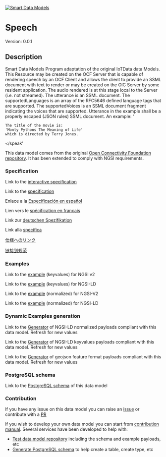 [![Smart Data Models](https://smartdatamodels.org/wp-content/uploads/2022/01/SmartDataModels_logo.png "Logo")](https://smartdatamodels.org)
# Speech
Version: 0.0.1

## Description 

Smart Data Models Program adaptation of the original IoTData data Models. This Resource may be created on the OCF Server that is capable of rendering speech by an OCF Client and allows the client to provide an SSML document with text to render  or may be created on the OIC Server by some resident application. The audio rendered is at this stage local to the Server (i.e. not streamed). The utterance is an SSML document. The supportedLanguages is an array of the RFC5646 defined language tags that are supported. The supportedVoices is an SSML document fragment indicating the voices that are supported. Utterance in the example shall be a properly escaped (JSON rules) SSML document. An example:   '<?xml version='1.0' encoding='ISO-8859-1'?>    <speak version='1.1' xmlns='http://www.w3.org/2001/10/synthesis'    	xmlns:xsi='http://www.w3.org/2001/XMLSchema-instance'    	xsi:schemaLocation='http://www.w3.org/2001/10/synthesis    	http://www.w3.org/TR/speech-synthesis11/synthesis.xsd'    	xml:lang='en-US'>        	The title of the movie is:    	'Monty Pythons The Meaning of Life'    	which is directed by Terry Jones.    </speak' 

This data model comes from the original [Open Connectivity Foundation repository](https://github.com/openconnectivityfoundation/IoTDataModels). It has been extended to comply with NGSI requirements.
### Specification

Link to the [interactive specification](https://swagger.lab.fiware.org/?url=https://smart-data-models.github.io/dataModel.OCF/Speech/swagger.yaml)

Link to the [specification](https://github.com/smart-data-models/dataModel.OCF/blob/master/Speech/doc/spec.md)

Enlace a la [Especificación en español](https://github.com/smart-data-models/dataModel.OCF/blob/master/Speech/doc/spec_ES.md)

Lien vers le [spécification en français](https://github.com/smart-data-models/dataModel.OCF/blob/master/Speech/doc/spec_FR.md)

Link zur [deutschen Spezifikation](https://github.com/smart-data-models/dataModel.OCF/blob/master/Speech/doc/spec_DE.md)

Link alla [specifica](https://github.com/smart-data-models/dataModel.OCF/blob/master/Speech/doc/spec_IT.md)

[仕様へのリンク](https://github.com/smart-data-models/dataModel.OCF/blob/master/Speech/doc/spec_JA.md)

[链接到规范](https://github.com/smart-data-models/dataModel.OCF/blob/master/Speech/doc/spec_ZH.md)
### Examples

Link to the [example](https://smart-data-models.github.io/dataModel.OCF/Speech/examples/example.json) (keyvalues) for NGSI v2

Link to the [example](https://smart-data-models.github.io/dataModel.OCF/Speech/examples/example.jsonld) (keyvalues) for NGSI-LD

Link to the [example](https://smart-data-models.github.io/dataModel.OCF/Speech/examples/example-normalized.json) (normalized) for NGSI-V2

Link to the [example](https://smart-data-models.github.io/dataModel.OCF/Speech/examples/example-normalized.jsonld) (normalized) for NGSI-LD
### Dynamic Examples generation

Link to the [Generator](https://smartdatamodels.org/extra/ngsi-ld_generator.php?schemaUrl=https://raw.githubusercontent.com/smart-data-models/dataModel.OCF/master/Speech/schema.json&email=info@smartdatamodels.org) of NGSI-LD normalized payloads compliant with this data model. Refresh for new values

Link to the [Generator](https://smartdatamodels.org/extra/ngsi-ld_generator_keyvalues.php?schemaUrl=https://raw.githubusercontent.com/smart-data-models/dataModel.OCF/master/Speech/schema.json&email=info@smartdatamodels.org) of NGSI-LD keyvalues payloads compliant with this data model. Refresh for new values

Link to the [Generator](https://smartdatamodels.org/extra/geojson_features_generator.php?schemaUrl=https://raw.githubusercontent.com/smart-data-models/dataModel.OCF/master/Speech/schema.json&email=info@smartdatamodels.org) of geojson feature format payloads compliant with this data model. Refresh for new values
### PostgreSQL schema

Link to the [PostgreSQL schema](https://github.com/smart-data-models/dataModel.OCF/blob/master/Speech/schema.sql) of this data model
### Contribution

 If you have any issue on this data model you can raise an [issue](https://github.com/smart-data-models/dataModel.OCF/issues)  or contribute with a [PR](https://github.com/smart-data-models/dataModel.OCF/pulls)

 If you wish to develop your own data model you can start from [contribution manual](https://bit.ly/contribution_manual). Several services have been developed to help with: 
 - [Test data model repository](https://smartdatamodels.org/index.php/data-models-contribution-api/) including the schema and example payloads, etc
 - [Generate PostgreSQL schema](https://smartdatamodels.org/index.php/sql-service/) to help create a table, create type, etc